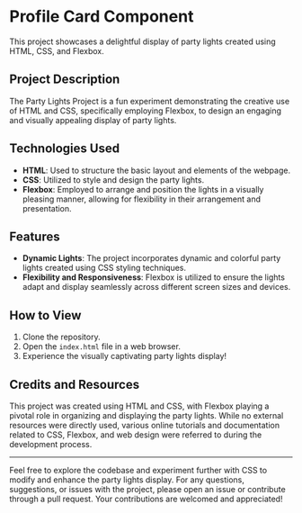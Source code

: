# Profile Card Component

This project showcases a delightful display of party lights created using HTML, CSS, and Flexbox.

## Project Description

The Party Lights Project is a fun experiment demonstrating the creative use of HTML and CSS, specifically employing Flexbox, to design an engaging and visually appealing display of party lights.

## Technologies Used

- **HTML**: Used to structure the basic layout and elements of the webpage.
- **CSS**: Utilized to style and design the party lights.
- **Flexbox**: Employed to arrange and position the lights in a visually pleasing manner, allowing for flexibility in their arrangement and presentation.

## Features

- **Dynamic Lights**: The project incorporates dynamic and colorful party lights created using CSS styling techniques.
- **Flexibility and Responsiveness**: Flexbox is utilized to ensure the lights adapt and display seamlessly across different screen sizes and devices.

## How to View

1. Clone the repository.
2. Open the `index.html` file in a web browser.
3. Experience the visually captivating party lights display!

## Credits and Resources

This project was created using HTML and CSS, with Flexbox playing a pivotal role in organizing and displaying the party lights. While no external resources were directly used, various online tutorials and documentation related to CSS, Flexbox, and web design were referred to during the development process.

---

Feel free to explore the codebase and experiment further with CSS to modify and enhance the party lights display. For any questions, suggestions, or issues with the project, please open an issue or contribute through a pull request. Your contributions are welcomed and appreciated!
